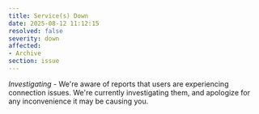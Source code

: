 ```yaml
---
title: Service(s) Down
date: 2025-08-12 11:12:15
resolved: false
severity: down
affected:
- Archive
section: issue
---
```


*Investigating* - We're aware of reports that users are experiencing connection issues. We're currently investigating them, and apologize for any inconvenience it may be causing you.
